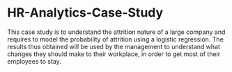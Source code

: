 # HR-Analytics-Case-Study
This case study is to understand the attrition nature of a large company and requires to model the probability of attrition using a logistic regression. The results thus obtained will be used by the management to understand what changes they should make to their workplace, in order to get most of their employees to stay.
